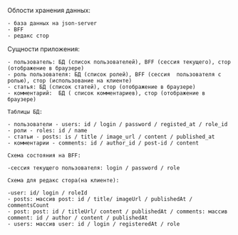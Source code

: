 Облости хранения данных:

	- база данных на json-server
	- BFF
	- редакс стор

   Сущности приложения:

	- пользователь: БД (список пользователей), BFF (сессия текущего), стор (отображение в браузере)
	- роль пользователя: БД (список ролей), BFF (сессия  пользователя с ролью), стор (использование на клиенте)
	- статья: БД (список статей), стор (отображение в браузере)
	- комментарий:  БД ( список комментариев), стор (отображение в браузере)

	Таблицы БД:

	- пользователи - users: id / login / password / registed_at / role_id
	- роли - roles: id / name
	- статьи - posts: is / title / image_url / content / published_at
	- комментарии - comments: id / author_id / post-id / content

	Схема состояния на BFF:

	-сессия текущего пользователя: login / password / role

	Схема для редакс стора(на клиенте):

	-user: id/ login / roleId
	- posts: массив post: id / title/ imageUrl / publishedAt / commentsCount
	- post: post: id / titleUrl/ content / publishedAt / comments: массив comment: id / author / content / publishedAt
	- users: массив user: id / login / registeredAt / role